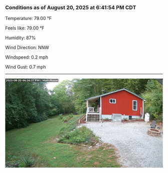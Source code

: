 ### Conditions as of August 20, 2025 at 6:41:54 PM CDT 

Temperature: 79.00 &deg;F

Feels like: 79.00 &deg;F

Humidity: 87%

Wind Direction: NNW

Windspeed: 0.2 mph

Wind Gust: 0.7 mph

---

<img src="./images/latest.jpeg"/>


